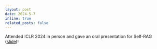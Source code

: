 ```yaml
---
layout: post
date: 2024-5-7
inline: true
related_posts: false
---
```


Attended ICLR 2024 in person and gave an oral presentation for Self-RAG ([slide](assets/pdf/self_rag_oral.pdf))!
